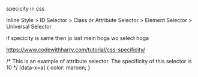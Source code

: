 specicity in css 

Inline Style > ID Selector > Class or Attribute Selector > Element Selector > Universal Selector

if specicity is same then jo last mein hoga wo select hoga 

https://www.codewithharry.com/tutorial/css-specificity/

/* This is an example of attribute selector. The specificity of this selector is 10 */
        [data-x=a] {
            color: maroon;
        }
